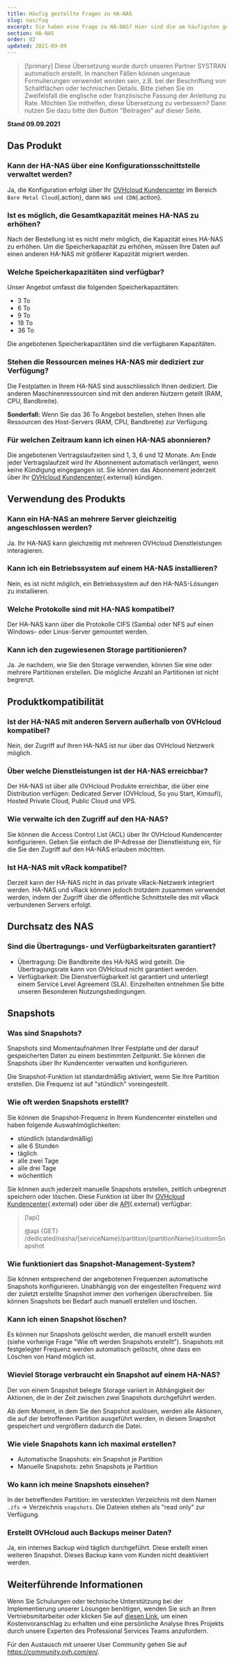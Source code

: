 ```yaml
---
title: Häufig gestellte Fragen zu HA-NAS
slug: nas/faq
excerpt: Sie haben eine Frage zu HA-NAS? Hier sind die am häufigsten gestellten Fragen und Antworten
section: HA-NAS
order: 02
updated: 2021-09-09
---
```


> [!primary]
> Diese Übersetzung wurde durch unseren Partner SYSTRAN automatisch erstellt. In manchen Fällen können ungenaue Formulierungen verwendet worden sein, z.B. bei der Beschriftung von Schaltflächen oder technischen Details. Bitte ziehen Sie im Zweifelsfall die englische oder französische Fassung der Anleitung zu Rate. Möchten Sie mithelfen, diese Übersetzung zu verbessern? Dann nutzen Sie dazu bitte den Button "Beitragen" auf dieser Seite.
>

**Stand 09.09.2021**

## Das Produkt

### Kann der HA-NAS über eine Konfigurationsschnittstelle verwaltet werden?

Ja, die Konfiguration erfolgt über Ihr [OVHcloud Kundencenter](https://www.ovh.com/auth/?action=gotomanager&from=https://www.ovh.de/&ovhSubsidiary=de) im Bereich `Bare Metal Cloud`{.action}, dann `NAS und CDN`{.action}.

### Ist es möglich, die Gesamtkapazität meines HA-NAS zu erhöhen?

Nach der Bestellung ist es nicht mehr möglich, die Kapazität eines HA-NAS zu erhöhen. Um die Speicherkapazität zu erhöhen, müssen Ihre Daten auf einen anderen HA-NAS mit größerer Kapazität migriert werden.

### Welche Speicherkapazitäten sind verfügbar?

Unser Angebot umfasst die folgenden Speicherkapazitäten:

- 3 To
- 6 To
- 9 To
- 18 To
- 36 To

Die angebotenen Speicherkapazitäten sind die verfügbaren Kapazitäten.

### Stehen die Ressourcen meines HA-NAS mir dediziert zur Verfügung?

Die Festplatten in Ihrem HA-NAS sind ausschliesslich Ihnen dediziert. Die anderen Maschinenressourcen sind mit den anderen Nutzern geteilt (RAM, CPU, Bandbreite).

**Sonderfall:** Wenn Sie das 36 To Angebot bestellen, stehen Ihnen alle Ressourcen des Host-Servers (RAM, CPU, Bandbreite) zur Verfügung.

### Für welchen Zeitraum kann ich einen HA-NAS abonnieren?

Die angebotenen Vertragslaufzeiten sind 1, 3, 6 und 12 Monate. Am Ende jeder Vertragslaufzeit wird Ihr Abonnement automatisch verlängert, wenn keine Kündigung eingegangen ist. Sie können das Abonnement jederzeit über Ihr [OVHcloud Kundencenter](https://www.ovh.com/auth/?action=gotomanager&from=https://www.ovh.de/&ovhSubsidiary=de){.external} kündigen.

## Verwendung des Produkts

### Kann ein HA-NAS an mehrere Server gleichzeitig angeschlossen werden?

Ja. Ihr HA-NAS kann gleichzeitig mit mehreren OVHcloud Dienstleistungen interagieren.

### Kann ich ein Betriebssystem auf einem HA-NAS installieren?

Nein, es ist nicht möglich, ein Betriebssystem auf den HA-NAS-Lösungen zu installieren.

### Welche Protokolle sind mit HA-NAS kompatibel?

Der HA-NAS kann über die Protokolle CIFS (Samba) oder NFS auf einen Windows- oder Linux-Server gemountet werden.

### Kann ich den zugewiesenen Storage partitionieren?

Ja. Je nachdem, wie Sie den Storage verwenden, können Sie eine oder mehrere Partitionen erstellen. Die mögliche Anzahl an Partitionen ist nicht begrenzt.

## Produktkompatibilität

### Ist der HA-NAS mit anderen Servern außerhalb von OVHcloud kompatibel?

Nein, der Zugriff auf Ihren HA-NAS ist nur über das OVHcloud Netzwerk möglich.

### Über welche Dienstleistungen ist der HA-NAS erreichbar?

Der HA-NAS ist über alle OVHcloud Produkte erreichbar, die über eine Distribution verfügen: Dedicated Server (OVHcloud, So you Start, Kimsufi), Hosted Private Cloud, Public Cloud und VPS.

### Wie verwalte ich den Zugriff auf den HA-NAS?

Sie können die Access Control List (ACL) über Ihr OVHcloud Kundencenter konfigurieren. Geben Sie einfach die IP-Adresse der Dienstleistung ein, für die Sie den Zugriff auf den HA-NAS erlauben möchten.

### Ist HA-NAS mit vRack kompatibel?

Derzeit kann der HA-NAS nicht in das private vRack-Netzwerk integriert werden. HA-NAS und vRack können jedoch trotzdem zusammen verwendet werden, indem der Zugriff über die öffentliche Schnittstelle des mit vRack verbundenen Servers erfolgt.

## Durchsatz des NAS

### Sind die Übertragungs- und Verfügbarkeitsraten garantiert?

- Übertragung: Die Bandbreite des HA-NAS wird geteilt. Die Übertragungsrate kann von OVHcloud nicht garantiert werden.
- Verfügbarkeit: Die Dienstverfügbarkeit ist garantiert und unterliegt einem Service Level Agreement (SLA). Einzelheiten entnehmen Sie bitte unseren Besonderen Nutzungsbedingungen.

## Snapshots

### Was sind Snapshots?

Snapshots sind Momentaufnahmen Ihrer Festplatte und der darauf gespeicherten Daten zu einem bestimmten Zeitpunkt. Sie können die Snapshots über Ihr Kundencenter verwalten und konfigurieren.

Die Snapshot-Funktion ist standardmäßig aktiviert, wenn Sie Ihre Partition erstellen. Die Frequenz ist auf "stündlich" voreingestellt.

### Wie oft werden Snapshots erstellt?

Sie können die Snapshot-Frequenz in Ihrem Kundencenter einstellen und haben folgende Auswahlmöglichkeiten:  

- stündlich (standardmäßig)
- alle 6 Stunden
- täglich
- alle zwei Tage
- alle drei Tage
- wöchentlich

Sie können auch jederzeit manuelle Snapshots erstellen, zeitlich unbegrenzt speichern oder löschen. Diese Funktion ist über Ihr [OVHcloud Kundencenter](https://www.ovh.com/auth/?action=gotomanager&from=https://www.ovh.de/&ovhSubsidiary=de){.external} oder über die [API](https://ca.api.ovh.com/){.external} verfügbar:

> [!api]
>
> @api {GET} /dedicated/nasha/{serviceName}/partition/{partitionName}/customSnapshot
>

### Wie funktioniert das Snapshot-Management-System?

Sie können entsprechend der angebotenen Frequenzen automatische Snapshots konfigurieren. Unabhängig von der eingestellten Frequenz wird der zuletzt erstellte Snapshot immer den vorherigen überschreiben. Sie können Snapshots bei Bedarf auch manuell erstellen und löschen.

### Kann ich einen Snapshot löschen?

Es können nur Snapshots gelöscht werden, die manuell erstellt wurden (siehe vorherige Frage "Wie oft werden Snapshots erstellt"). Snapshots mit festgelegter Frequenz werden automatisch gelöscht, ohne dass ein Löschen von Hand möglich ist.

### Wieviel Storage verbraucht ein Snapshot auf einem HA-NAS?

Der von einem Snapshot belegte Storage variiert in Abhängigkeit der Aktionen, die in der Zeit zwischen zwei Snapshots durchgeführt werden.

Ab dem Moment, in dem Sie den Snapshot auslösen, werden alle Aktionen, die auf der betroffenen Partition ausgeführt werden, in diesem Snapshot gespeichert und vergrößern dadurch die Datei.

### Wie viele Snapshots kann ich maximal erstellen?

- Automatische Snapshots: ein Snapshot je Partition
- Manuelle Snapshots: zehn Snapshots je Partition

### Wo kann ich meine Snapshots einsehen?

In der betreffenden Partition: im versteckten Verzeichnis mit dem Namen `.zfs` → Verzeichnis `snapshots`. Die Dateien stehen als "read only" zur Verfügung.

### Erstellt OVHcloud auch Backups meiner Daten?

Ja, ein internes Backup wird täglich durchgeführt. Diese erstellt einen weiteren Snapshot. Dieses Backup kann vom Kunden nicht deaktiviert werden.

## Weiterführende Informationen

Wenn Sie Schulungen oder technische Unterstützung bei der Implementierung unserer Lösungen benötigen, wenden Sie sich an Ihren Vertriebsmitarbeiter oder klicken Sie auf [diesen Link](https://www.ovhcloud.com/de/professional-services/), um einen Kostenvoranschlag zu erhalten und eine persönliche Analyse Ihres Projekts durch unsere Experten des Professional Services Teams anzufordern.

Für den Austausch mit unserer User Community gehen Sie auf <https://community.ovh.com/en/>.
